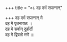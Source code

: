 +++
title = "०८ दह दर्भ सपत्नान्"

+++
दह दर्भ सपत्नान् मे  
दह मे पृतनायतः ।  
दह मे सर्वान् दुर्हार्दो  
दह मे द्विषतो मणे ॥